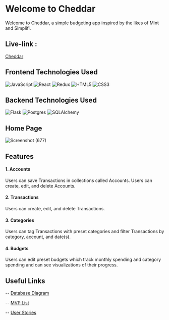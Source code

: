 # Welcome to Cheddar

Welcome to Cheddar, a simple budgeting app inspired by the likes of Mint and Simplifi.

## Live-link :
   [Cheddar](https://cheddar-sp.herokuapp.com/)

## Frontend Technologies Used
![JavaScript](https://img.shields.io/badge/javascript-%23323330.svg?style=for-the-badge&logo=javascript&logoColor=%23F7DF1E)
![React](https://img.shields.io/badge/react-%2320232a.svg?style=for-the-badge&logo=react&logoColor=%2361DAFB)
![Redux](https://img.shields.io/badge/redux-%23593d88.svg?style=for-the-badge&logo=redux&logoColor=white)
![HTML5](https://img.shields.io/badge/html5-%23E34F26.svg?style=for-the-badge&logo=html5&logoColor=white)
![CSS3](https://img.shields.io/badge/css3-%231572B6.svg?style=for-the-badge&logo=css3&logoColor=white)

## Backend Technologies Used
![Flask](https://img.shields.io/badge/flask-%23000.svg?style=for-the-badge&logo=flask&logoColor=white)
![Postgres](https://img.shields.io/badge/postgres-%23316192.svg?style=for-the-badge&logo=postgresql&logoColor=white)
![SQLAlchemy](https://img.shields.io/badge/SA-SQLAlchemy-red)

## Home Page

![Screenshot (677)](https://s3.amazonaws.com/poly-screenshots.angel.co/Project/4c/1319327/5706745185958e352dd3c9c1cd095b4a-original.png)

## Features

#### 1. Accounts
 Users can save Transactions in collections called Accounts. Users can create, edit, and delete Accounts.

#### 2. Transactions
 Users can create, edit, and delete Transactions.

#### 3. Categories
 Users can tag Transactions with preset categories and filter Transactions by category, account, and date(s).

#### 4. Budgets
 Users can edit preset budgets which track monthly spending and category spending and can see visualizations of their progress.

## Useful Links
-- [Database Diagram](https://github.com/andrwtran/cheddar/wiki/Database-Schema)

-- [MVP List](https://github.com/andrwtran/cheddar/wiki/MVP)

-- [User Stories](https://github.com/andrwtran/cheddar/wiki/User-Stories)
